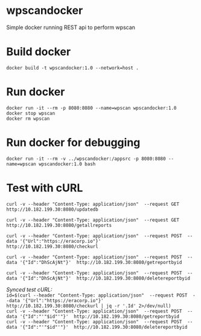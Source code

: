 # wpscandocker

Simple docker running REST api to perform wpscan 

# Build docker
`docker build -t wpscandocker:1.0 --network=host .`

# Run docker
`docker run -it --rm -p 8080:8080 --name=wpscan wpscandocker:1.0`    
`docker stop wpscan`    
`docker rm wpscan`

# Run docker for debugging
`docker run -it --rm -v ../wpscandocker:/appsrc -p 8080:8080 --name=wpscan wpscandocker:1.0 bash`

# Test with cURL
`curl -v --header "Content-Type: application/json"  --request GET  http://10.182.199.30:8080/updatedb`

`curl -v --header "Content-Type: application/json"  --request GET  http://10.182.199.30:8080/getallreports`

`curl -v --header "Content-Type: application/json"  --request POST  --data '{"Url":"https://eracorp.io"}'  http://10.182.199.30:8080/checkurl`

`curl -v --header "Content-Type: application/json"  --request POST  --data '{"Id":"DhScAjNt"}'  http://10.182.199.30:8080/getreportbyid`

`curl -v --header "Content-Type: application/json"  --request POST  --data '{"Id":"DhScAjNt"}'  http://10.182.199.30:8080/deletereportbyid`

_Synced test cURL:_   
`id=$(curl --header "Content-Type: application/json"  --request POST  --data '{"Url":"https://eracorp.io"}'  http://10.182.199.30:8080/checkurl | jq -r '.Id' 2>/dev/null)`   
`curl -v --header "Content-Type: application/json"  --request POST  --data '{"Id":"'"$id"'"}'  http://10.182.199.30:8080/getreportbyid`   
`curl -v --header "Content-Type: application/json"  --request POST  --data '{"Id":"'"$id"'"}'  http://10.182.199.30:8080/deletereportbyid`
